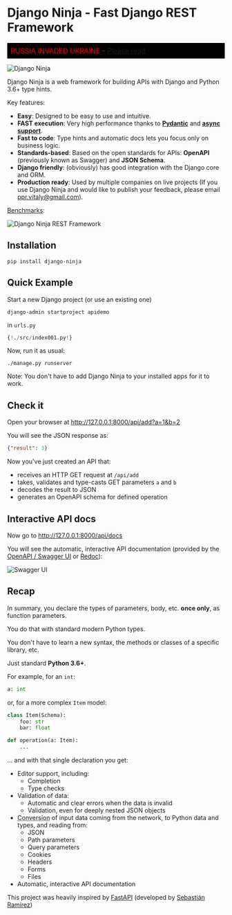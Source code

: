 # Django Ninja - Fast Django REST Framework

<div style="background-color: black; color: red; font-size: 16px; padding: 8px;">
 RUSSIA INVADED UKRAINE - <a href="https://github.com/vitalik/django-ninja/issues/383">Please read</a>
</div>


![Django Ninja](img/hero.png)

Django Ninja is a web framework for building APIs with Django and Python 3.6+ type hints.

Key features:

 - **Easy**: Designed to be easy to use and intuitive.
 - **FAST execution**: Very high performance thanks to **<a href="https://pydantic-docs.helpmanual.io" target="_blank">Pydantic</a>** and **<a href="/async-support/">async support</a>**. 
 - **Fast to code**: Type hints and automatic docs lets you focus only on business logic.
 - **Standards-based**: Based on the open standards for APIs: **OpenAPI** (previously known as Swagger) and **JSON Schema**.
 - **Django friendly**: (obviously) has good integration with the Django core and ORM.
 - **Production ready**: Used by multiple companies on live projects (If you use Django Ninja and would like to publish your feedback, please email ppr.vitaly@gmail.com).

<a href="https://github.com/vitalik/django-ninja-benchmarks" target="_blank">Benchmarks</a>:

![Django Ninja REST Framework](img/benchmark.png)

## Installation

```
pip install django-ninja
```

## Quick Example

Start a new Django project (or use an existing one)
```
django-admin startproject apidemo
```

in `urls.py`

```Python hl_lines="3 5 8 9 10 15"
{!./src/index001.py!}
```

Now, run it as usual:
```
./manage.py runserver
```

Note: You don't have to add Django Ninja to your installed apps for it to work.

## Check it

Open your browser at <a href="http://127.0.0.1:8000/api/add?a=1&b=2" target="_blank">http://127.0.0.1:8000/api/add?a=1&b=2</a>

You will see the JSON response as:
```JSON
{"result": 3}
```
Now you've just created an API that:

 - receives an HTTP GET request at `/api/add`
 - takes, validates and type-casts GET parameters `a` and `b`
 - decodes the result to JSON
 - generates an OpenAPI schema for defined operation

## Interactive API docs

Now go to <a href="http://127.0.0.1:8000/api/docs" target="_blank">http://127.0.0.1:8000/api/docs</a>

You will see the automatic, interactive API documentation (provided by the <a href="https://github.com/swagger-api/swagger-ui" target="_blank">OpenAPI / Swagger UI</a> or <a href="https://github.com/Redocly/redoc" target="_blank">Redoc</a>):

![Swagger UI](img/index-swagger-ui.png)


## Recap

In summary, you declare the types of parameters, body, etc. **once only**, as function parameters. 

You do that with standard modern Python types.

You don't have to learn a new syntax, the methods or classes of a specific library, etc.

Just standard **Python 3.6+**.

For example, for an `int`:

```Python
a: int
```

or, for a more complex `Item` model:

```Python
class Item(Schema):
    foo: str
    bar: float

def operation(a: Item):
    ...
```

... and with that single declaration you get:

* Editor support, including:
    * Completion
    * Type checks
* Validation of data:
    * Automatic and clear errors when the data is invalid
    * Validation, even for deeply nested JSON objects
* <abbr title="also known as: serialization, parsing, marshalling">Conversion</abbr> of input data coming from the network, to Python data and types, and reading from:
    * JSON
    * Path parameters
    * Query parameters
    * Cookies
    * Headers
    * Forms
    * Files
* Automatic, interactive API documentation

This project was heavily inspired by <a href="https://fastapi.tiangolo.com/" target="_blank">FastAPI</a> (developed by <a href="https://github.com/tiangolo" target="_blank">Sebastián Ramírez</a>)

